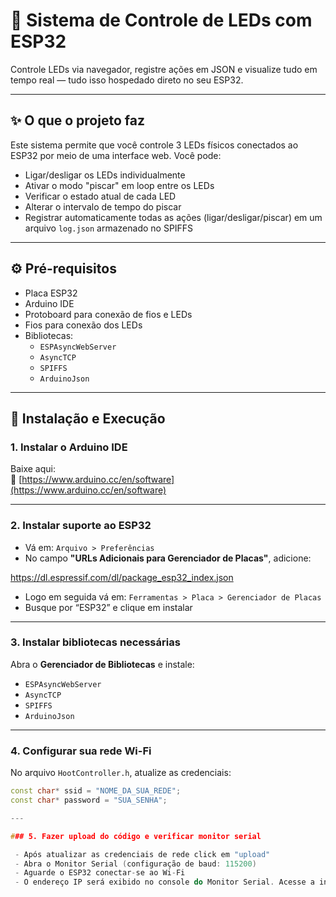 # 🔌 Sistema de Controle de LEDs com ESP32

Controle LEDs via navegador, registre ações em JSON e visualize tudo em tempo real — tudo isso hospedado direto no seu ESP32.

---

## ✨ O que o projeto faz

Este sistema permite que você controle 3 LEDs físicos conectados ao ESP32 por meio de uma interface web. Você pode:

- Ligar/desligar os LEDs individualmente
- Ativar o modo "piscar" em loop entre os LEDs
- Verificar o estado atual de cada LED
- Alterar o intervalo de tempo do piscar
- Registrar automaticamente todas as ações (ligar/desligar/piscar) em um arquivo `log.json` armazenado no SPIFFS

---

## ⚙️ Pré-requisitos

- Placa ESP32
- Arduino IDE
- Protoboard para conexão de fios e LEDs
- Fios para conexão dos LEDs
- Bibliotecas:
  - `ESPAsyncWebServer`
  - `AsyncTCP`
  - `SPIFFS`
  - `ArduinoJson`

---

## 🚀 Instalação e Execução

### 1. Instalar o Arduino IDE

Baixe aqui:  
🔗 [https://www.arduino.cc/en/software](https://www.arduino.cc/en/software)

---

### 2. Instalar suporte ao ESP32

- Vá em: `Arquivo > Preferências`
- No campo **"URLs Adicionais para Gerenciador de Placas"**, adicione:

https://dl.espressif.com/dl/package_esp32_index.json

- Logo em seguida vá em: `Ferramentas > Placa > Gerenciador de Placas`
- Busque por “ESP32” e clique em instalar

---

### 3. Instalar bibliotecas necessárias

Abra o **Gerenciador de Bibliotecas** e instale:

- `ESPAsyncWebServer`
- `AsyncTCP`
- `SPIFFS`
- `ArduinoJson`

---

### 4. Configurar sua rede Wi-Fi

No arquivo `HootController.h`, atualize as credenciais:

```cpp
const char* ssid = "NOME_DA_SUA_REDE";
const char* password = "SUA_SENHA";

---

### 5. Fazer upload do código e verificar monitor serial

 - Após atualizar as credenciais de rede click em "upload"
 - Abra o Monitor Serial (configuração de baud: 115200)
 - Aguarde o ESP32 conectar-se ao Wi-Fi
 - O endereço IP será exibido no console do Monitor Serial. Acesse a interface web abrindo o endereço IP diretamente no navegador.
